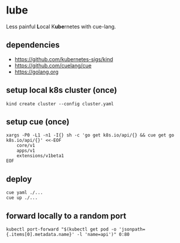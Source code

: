 # lube

Less painful **L**ocal K**ube**rnetes with cue-lang.

## dependencies

- https://github.com/kubernetes-sigs/kind
- https://github.com/cuelang/cue
- https://golang.org

## setup local k8s cluster (once)

	kind create cluster --config cluster.yaml


## setup cue (once)

	xargs -P0 -L1 -n1 -I{} sh -c 'go get k8s.io/api/{} && cue get go k8s.io/api/{}' <<-EOF
		core/v1
		apps/v1
		extensions/v1beta1
	EOF


## deploy

	cue yaml ./...
	cue up ./...


## forward locally to a random port

	kubectl port-forward "$(kubectl get pod -o 'jsonpath={.items[0].metadata.name}' -l 'name=api')" 0:80
